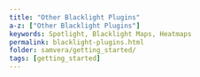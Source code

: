```yaml
---
title: "Other Blacklight Plugins"
a-z: ["Other Blacklight Plugins"]
keywords: Spotlight, Blacklight Maps, Heatmaps
permalink: blacklight-plugins.html
folder: samvera/getting_started/
tags: [getting_started]
---
```

